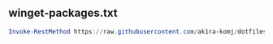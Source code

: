 
## winget-packages.txt

```powershell
Invoke-RestMethod https://raw.githubusercontent.com/ak1ra-komj/dotfiles/master/windows/winget-install.ps1 | Invoke-Expression
```
